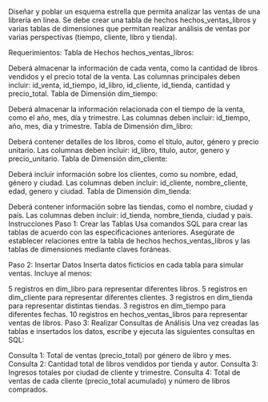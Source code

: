 Diseñar y poblar un esquema estrella que permita analizar las ventas de una librería en línea. Se debe crear una tabla de hechos hechos_ventas_libros y varias tablas de dimensiones que permitan realizar análisis de ventas por varias perspectivas (tiempo, cliente, libro y tienda).

Requerimientos:
Tabla de Hechos hechos_ventas_libros:

Deberá almacenar la información de cada venta, como la cantidad de libros vendidos y el precio total de la venta.
Las columnas principales deben incluir: id_venta, id_tiempo, id_libro, id_cliente, id_tienda, cantidad y precio_total.
Tabla de Dimensión dim_tiempo:

Deberá almacenar la información relacionada con el tiempo de la venta, como el año, mes, día y trimestre.
Las columnas deben incluir: id_tiempo, año, mes, dia y trimestre.
Tabla de Dimensión dim_libro:

Deberá contener detalles de los libros, como el título, autor, género y precio unitario.
Las columnas deben incluir: id_libro, titulo, autor, genero y precio_unitario.
Tabla de Dimensión dim_cliente:

Deberá incluir información sobre los clientes, como su nombre, edad, género y ciudad.
Las columnas deben incluir: id_cliente, nombre_cliente, edad, genero y ciudad.
Tabla de Dimensión dim_tienda:

Deberá contener información sobre las tiendas, como el nombre, ciudad y país.
Las columnas deben incluir: id_tienda, nombre_tienda, ciudad y pais.
Instrucciones
Paso 1: Crear las Tablas
Usa comandos SQL para crear las tablas de acuerdo con las especificaciones anteriores. Asegúrate de establecer relaciones entre la tabla de hechos hechos_ventas_libros y las tablas de dimensiones mediante claves foráneas.

Paso 2: Insertar Datos
Inserta datos ficticios en cada tabla para simular ventas. Incluye al menos:

5 registros en dim_libro para representar diferentes libros.
5 registros en dim_cliente para representar diferentes clientes.
3 registros en dim_tienda para representar distintas tiendas.
3 registros en dim_tiempo para diferentes fechas.
10 registros en hechos_ventas_libros para representar ventas de libros.
Paso 3: Realizar Consultas de Análisis
Una vez creadas las tablas e insertados los datos, escribe y ejecuta las siguientes consultas en SQL:

Consulta 1: Total de ventas (precio_total) por género de libro y mes.
Consulta 2: Cantidad total de libros vendidos por tienda y autor.
Consulta 3: Ingresos totales por ciudad de cliente y trimestre.
Consulta 4: Total de ventas de cada cliente (precio_total acumulado) y número de libros comprados.
